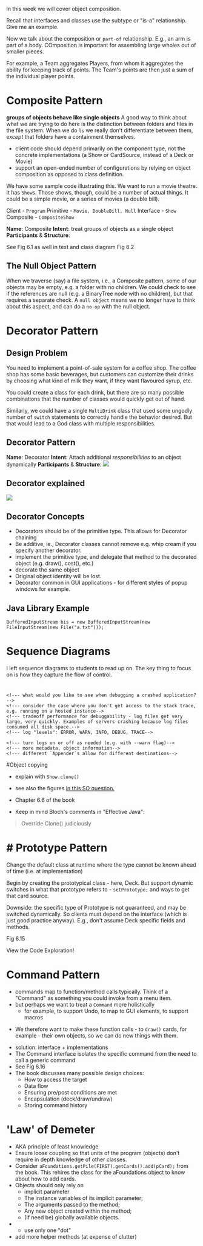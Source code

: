 In this week we will cover object composition. 

Recall that interfaces and classes use the subtype or "is-a" relationship. Give me an example. 

Now we talk about the composition or `part-of` relationship. E.g., an arm is part of a body. COmposition is important for assembling large wholes out of smaller pieces. 

For example, a Team aggregates Players, from whom it aggregates the ability for keeping track of points. The Team's points are then just a sum of the individual player points. 

# Composite Pattern
**groups of objects behave like single objects**
A good way to think about what we are trying to do here is the distinction between folders and files in the file system. When we do `ls` we really don't differentiate between them, *except* that folders have a containment themselves.

- client code should depend primarily on the component type, not the concrete implementations (a Show or CardSource, instead of a Deck or Movie)
- support an open-ended number of configurations by relying on object composition as opposed to class definition.

We have some sample code illustrating this. We want to run a movie theatre. It has `Show`s. Those shows, though, could be a number of actual things. It could be a simple movie, or a series of movies (a double bill). 

Client - `Program`
Primitive - `Movie, DoubleBill, Null`
Interface - `Show`
Composite - `CompositeShow`

**Name**: Composite
**Intent**: treat groups of objects as a single object
**Participants** & **Structure**:

See Fig 6.1 as well in text and class diagram Fig 6.2

## The Null Object Pattern
When we traverse (say) a file system, i.e., a Composite pattern, some of our objects may be empty, e.g. a folder with no children. We could check to see if the references are null (e.g. a BinaryTree node with no children), but that requires a separate check. A `null object` means we no longer have to think about this aspect, and can do a `no-op` with the null object.

# Decorator Pattern

## Design Problem

You need to implement a point-of-sale system for a coffee shop. The coffee shop has some basic beverages, but customers can customize their drinks by choosing what kind of milk they want, if they want flavoured syrup, etc.

You could create a class for each drink, but there are so many possible combinations that the number of classes would quickly get out of hand. 

Similarly, we could have a single `MultiDrink` class that used some ungodly number of `switch` statements to correctly handle the behavior desired. But that would lead to a God class with multiple responsibilities. 

## Decorator Pattern

**Name**: Decorator
**Intent**: Attach additional *responsibilities* to an object dynamically
**Participants** & **Structure**:
![](img/dec-class.png)

## Decorator explained

![](img/hfdp-dec.png)

## Decorator Concepts

- Decorators should be of the primitive type. This allows for Decorator chaining
- Be additive, ie., Decorator classes cannot remove e.g. whip cream if you specify another decorator. 
- implement the primitive type, and delegate that method to the decorated object (e.g. draw(), cost(), etc.)
- decorate the same object
- Original object identity will be lost.
- Decorator common in GUI applications - for different styles of popup windows for example.

## Java Library Example

`BufferedInputStream bis = new BufferedInputStream(new FileInputStream(new File("a.txt")));`

# Sequence Diagrams
I left sequence diagrams to students to read up on. The key thing to focus on is how they capture the flow of control. 

# <!--Using Logging-->
<!--What do we want to log?-->
    <!--- what would you like to see when debugging a crashed application?-->
    <!--- consider the case where you don't get access to the stack trace, e.g. running on a hosted instance-->
    <!--- tradeoff performance for debuggability - log files get very large, very quickly. Examples of servers crashing because log files consumed all disk space.-->
    <!--- log "levels": ERROR, WARN, INFO, DEBUG, TRACE-->

<!--Why log vs say sout?-->
    <!--- turn logs on or off as needed (e.g. with --warn flag)-->
    <!--- more metadata, object information-->
    <!--- different `Appender`s allow for different destinations-->

#Object copying

- explain with `Show.clone()`

- see also the figures [in this SO question.](https://stackoverflow.com/questions/869033/how-do-i-copy-an-object-in-java) 

- Chapter 6.6 of the book

- Keep in mind Bloch's comments in "Effective Java":
 > Override Clone() judiciously 

# # Prototype Pattern

Change the default class at runtime where the type cannot be known ahead of time (i.e. at implementation)

Begin by creating the prototypical class - here, Deck. But support dynamic switches in what that prototype refers to - `setPrototype;` and ways to get that card source. 

Downside: the specific type of Prototype is not guaranteed, and may be switched dynamically. So clients must depend on the interface (which is just good practice anyway). E.g., don't assume Deck specific fields and methods.

Fig 6.15

View the Code Exploration! 

# Command Pattern

- commands map to function/method calls typically. Think of a "Command" as something you could invoke from a menu item.
- but perhaps we want to treat a `Command` more holistically
    + for example, to support Undo, to map to GUI elements, to support macros
+ We therefore want to make these function calls - to `draw()` cards, for example - their own objects, so we can do new things with them. 
- solution: interface + implementations 
- The Command interface isolates the specific command from the need to call a generic command
- See Fig 6.16
- The book discusses many possible design choices:
    - How to access the target
    - Data flow
    - Ensuring pre/post conditions are met
    - Encapsulation (deck/draw/undraw)
    - Storing command history

# 'Law' of Demeter

- AKA principle of least knowledge
- Ensure loose coupling so that units of the program (objects) don't require in depth knowledge of other classes. 
- Consider `aFoundations.getPile(FIRST).getCards().add(pCard);` from the book. This rehires the class for the aFoundations object to know about how to add cards.
- Objects should only rely on 
  - implicit parameter
  - The instance variables of its implicit parameter;
  - The arguments passed to the method;
  - Any new object created within the method;
  - (If need be) globally available objects.
- - use only one "dot"
- add more helper methods (at expense of clutter)
